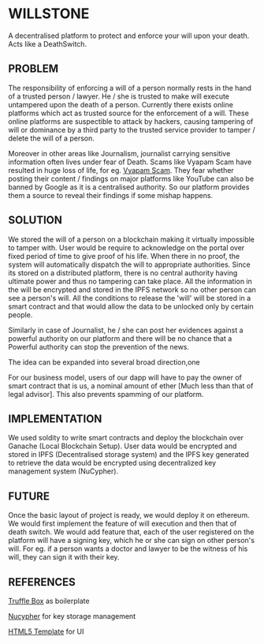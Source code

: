 # WILLSTONE

A decentralised platform to protect and enforce your will upon your death. Acts like a DeathSwitch.

## PROBLEM

The responsibility of enforcing a will of a person normally rests in the hand of a trusted person / lawyer. He / she is trusted to make will execute untampered upon the death of a person.
Currently there exists online platforms which act as trusted source for the enforcement of a will.
These online platforms are suspectible to attack by hackers, causing tampering of will or dominance by a third party to the trusted service provider to tamper / delete the will of a person.

Moreover in other areas like Journalism, journalist carrying sensitive information often lives under fear of Death. Scams like Vyapam Scam have resulted in huge loss of life, for eg. [Vyapam Scam](https://en.wikipedia.org/wiki/Vyapam_scam). They fear whether posting their content / findings on major platforms like YouTube can also be banned by Google as it is a centralised authority. So our platform provides them a source to reveal their findings if some mishap happens.


## SOLUTION

We stored the will of a person on a blockchain making it virtually impossible to tamper with.
User would be require to acknowledge on the portal over fixed period of time to give proof of his life. When there in no proof, the system will automatically dispatch the will to appropriate authorities.
Since its stored on a distributed platform, there is no central authority having ultimate power and thus no tampering can take place.
All the information in the will be encrypted and stored in the IPFS network so no other person can see a person's will. All the conditions to release the 'will' will be stored in a smart contract and that would allow the data to be unlocked only by certain people.

Similarly in case of Journalist, he / she can post her evidences against a powerful authority on our platform and there will be no chance that a Powerful authority can stop the prevention of the news.

The idea can be expanded into several broad direction,one 

For our business model, users of our dapp will have to pay the owner of smart contract that is us, a nominal amount of ether [Much less than that of legal advisor]. This also prevents spamming of our platform.

## IMPLEMENTATION

We used soldity to write smart contracts and deploy the blockchain over Ganache (Local Blockchain Setup). User data would be encrypted and stored in IPFS (Decentralised storage system) and the IPFS key generated to retrieve the data would be encrypted using decentralized key management system (NuCypher).


## FUTURE

Once the basic layout of project is ready, we would deploy it on ethereum.
We would first implement the feature of will execution and then that of death switch.
We would add feature that, each of the user registered on the platform will have a signing key, which he or she can sign on other person's will. For eg. if a person wants a doctor and lawyer to be the witness of his will, they can sign it with their key.


## REFERENCES

[Truffle Box](https://www.trufflesuite.com/boxes/pet-shop) as boilerplate


[Nucypher](https://github.com/nucypher/nucypher) for key storage management


[HTML5 Template](https://html5up.net/helios/download) for UI
